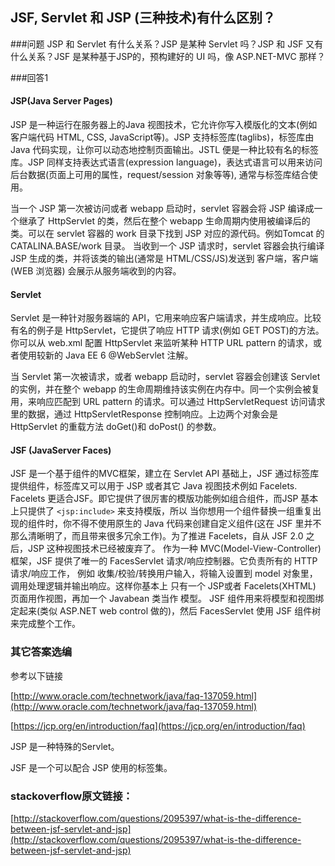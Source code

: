 ## JSF, Servlet 和 JSP (三种技术)有什么区别？

###问题
JSP 和 Servlet 有什么关系？JSP 是某种 Servlet 吗？JSP 和 JSF 又有什么关系？JSF 是某种基于JSP的，预构建好的 UI 吗，像
ASP.NET-MVC 那样？


###回答1

#### JSP(Java Server Pages)
JSP 是一种运行在服务器上的Java 视图技术，它允许你写入模版化的文本(例如客户端代码 HTML, CSS, JavaScript等)。JSP 支持标签库(taglibs)，标签库由Java 代码实现，让你可以动态地控制页面输出。JSTL 便是一种比较有名的标签库。JSP 同样支持表达式语言(expression language)，表达式语言可以用来访问后台数据(页面上可用的属性，request/session 对象等等), 通常与标签库结合使用。

当一个 JSP 第一次被访问或者 webapp 启动时，servlet 容器会将 JSP 编译成一个继承了 HttpServlet 的类，然后在整个 webapp 生命周期内使用被编译后的类。可以在 servlet 容器的 work 目录下找到 JSP 对应的源代码。例如Tomcat 的 CATALINA.BASE/work 目录。
当收到一个 JSP 请求时，servlet 容器会执行编译 JSP 生成的类，并将该类的输出(通常是 HTML/CSS/JS)发送到 客户端，客户端(WEB 浏览器) 会展示从服务端收到的内容。

#### Servlet
Servlet 是一种针对服务器端的 API，它用来响应客户端请求，并生成响应。比较有名的例子是 HttpServlet，它提供了响应 HTTP 请求(例如 GET POST)的方法。你可以从 web.xml 配置 HttpServlet 来监听某种 HTTP URL pattern 的请求，或者使用较新的 Java EE 6 @WebServlet 注解。

当 Servlet 第一次被请求，或者 webapp 启动时，servlet 容器会创建该 Servlet 的实例，并在整个 webapp 的生命周期维持该实例在内存中。同一个实例会被复用，来响应匹配到 URL pattern 的请求。可以通过 HttpServletRequest 访问请求里的数据，通过 HttpServletResponse 控制响应。上边两个对象会是 HttpServlet 的重载方法 doGet()和 doPost() 的参数。

#### JSF (JavaServer Faces)
JSF 是一个基于组件的MVC框架，建立在 Servlet API 基础上，JSF 通过标签库提供组件，标签库又可以用于 JSP 或者其它 Java 视图技术例如 Facelets. Facelets 更适合JSF。即它提供了很厉害的模版功能例如组合组件，而JSP 基本上只提供了 `<jsp:include>` 来支持模版，所以
当你想用一个组件替换一组重复出现的组件时，你不得不使用原生的 Java 代码来创建自定义组件(这在 JSF 里并不那么清晰明了，而且带来很多冗余工作)。为了推进 Facelets，自从 JSF 2.0 之后，JSP 这种视图技术已经被废弃了。
作为一种 MVC(Model-View-Controller)框架，JSF 提供了唯一的 FacesServlet 请求/响应控制器。它负责所有的 HTTP 请求/响应工作，
例如 收集/校验/转换用户输入，将输入设置到 model 对象里，调用处理逻辑并输出响应。这样你基本上 只有一个 JSP或者 Facelets(XHTML) 页面用作视图，再加一个 Javabean 类当作 模型。 JSF 组件用来将模型和视图绑定起来(类似 ASP.NET web control 做的)，然后 FacesServlet 使用 JSF 组件树来完成整个工作。

### 其它答案选编

参考以下链接

[http://www.oracle.com/technetwork/java/faq-137059.html](http://www.oracle.com/technetwork/java/faq-137059.html)

[https://jcp.org/en/introduction/faq](https://jcp.org/en/introduction/faq)

JSP 是一种特殊的Servlet。

JSF 是一个可以配合 JSP 使用的标签集。


### stackoverflow原文链接：
[http://stackoverflow.com/questions/2095397/what-is-the-difference-between-jsf-servlet-and-jsp](http://stackoverflow.com/questions/2095397/what-is-the-difference-between-jsf-servlet-and-jsp)





